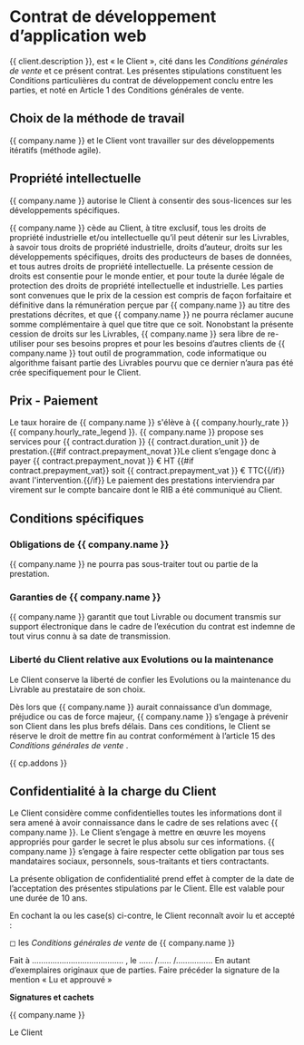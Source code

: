 # Contrat de développement d’application web

{{ client.description }}, est « le Client », cité dans les _Conditions générales de vente_ et ce présent contrat.  Les présentes stipulations constituent les Conditions particulières du contrat de développement conclu entre les parties, et noté en Article 1 des Conditions générales de vente.

## Choix de la méthode de travail

{{ company.name }} et le Client vont travailler sur des développements itératifs (méthode agile).

## Propriété intellectuelle

{{ company.name }} autorise le Client à consentir des sous-licences sur les développements spécifiques.

{{ company.name }} cède au Client, à titre exclusif, tous les droits de propriété industrielle et/ou intellectuelle qu’il peut détenir sur les Livrables, à savoir tous droits de propriété industrielle, droits d’auteur, droits sur les développements spécifiques, droits des producteurs de bases de données, et tous autres droits de propriété intellectuelle. La présente cession de droits est consentie pour le monde entier, et pour toute la durée légale de protection des droits de propriété intellectuelle et industrielle. Les parties sont convenues que le prix de la cession est compris de façon forfaitaire et définitive dans la rémunération perçue par {{ company.name }} au titre des prestations décrites, et que {{ company.name }} ne pourra réclamer aucune somme complémentaire à quel que titre que ce soit. Nonobstant la présente cession de droits sur les Livrables, {{ company.name }} sera libre de re-utiliser pour ses besoins propres et pour les besoins d’autres clients de {{ company.name }} tout outil de programmation, code informatique ou algorithme faisant partie des Livrables pourvu que ce dernier n’aura pas été crée specifiquement pour le Client.

## Prix - Paiement

Le taux horaire de {{ company.name }} s'élève à {{ company.hourly_rate }} {{ company.hourly_rate_legend }}. {{ company.name }} propose ses services pour {{ contract.duration }} {{ contract.duration_unit }} de prestation.{{#if contract.prepayment_novat }}Le client s’engage donc à payer {{ contract.prepayment_novat }} € HT {{#if contract.prepayment_vat}} soit {{ contract.prepayment_vat }} € TTC{{/if}} avant l'intervention.{{/if}} Le paiement des prestations interviendra par virement sur le compte bancaire dont le RIB a été communiqué au Client.

## Conditions spécifiques

### Obligations de {{ company.name }}

{{ company.name }} ne pourra pas sous-traiter tout ou partie de la prestation.

### Garanties de {{ company.name }}

{{ company.name }} garantit que tout Livrable ou document transmis sur support électronique dans le cadre de l’exécution du contrat est indemne de tout virus connu à sa date de transmission.

### Liberté du Client relative aux Evolutions ou la maintenance

Le Client conserve la liberté de confier les Evolutions ou la maintenance du Livrable au prestataire de son choix.

Dès lors que {{ company.name }} aurait connaissance d’un dommage, préjudice ou cas de force majeur, {{ company.name }} s’engage à prévenir son Client dans les plus brefs délais. Dans ces conditions, le Client se réserve le droit de mettre fin au contrat conformément à l’article 15 des _Conditions générales de vente_ .

{{ cp.addons }}

## Confidentialité à la charge du Client

Le Client considère comme confidentielles toutes les informations dont il sera
amené à avoir connaissance dans le cadre de ses relations avec {{ company.name }}.
Le Client s’engage à mettre en œuvre les moyens appropriés pour garder le
secret le plus absolu sur ces informations. {{ company.name }} s’engage à faire
respecter cette obligation par tous ses mandataires sociaux, personnels,
sous-traitants et tiers contractants.

La présente obligation de confidentialité prend effet à compter de la date de
l’acceptation des présentes stipulations par le Client. Elle est
valable pour une durée de 10 ans.

En cochant la ou les case(s) ci-contre, le Client reconnaît avoir lu et accepté :

&#9723; les _Conditions générales de vente_ de {{ company.name }}

Fait à ........................................ , le ...... /...... /................
En autant d’exemplaires originaux que de parties.
Faire précéder la signature de la mention « Lu et approuvé »

**Signatures et cachets**

{{ company.name }}


Le Client
